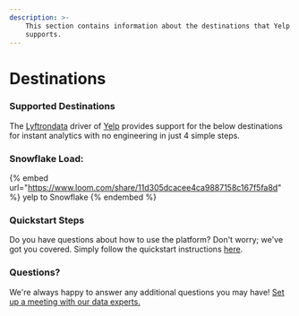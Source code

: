 ```yaml
---
description: >-
    This section contains information about the destinations that Yelp
    supports.
---
```


# Destinations

### Supported Destinations

The [Lyftrondata](https://www.lyftrondata.com/) driver of [Yelp](https://www.lyftrondata.com/integration/yelp/) provides support for the below destinations for instant analytics with no engineering in just 4 simple steps.

### Snowflake Load:

{% embed url="https://www.loom.com/share/11d305dcacee4ca9887158c167f5fa8d" %}
yelp to Snowflake
{% endembed %}

### Quickstart Steps

Do you have questions about how to use the platform? Don't worry; we've got you covered. Simply follow the quickstart instructions [here](../../../quickstart-steps.md).

### Questions? <a href="#questions" id="questions"></a>

We're always happy to answer any additional questions you may have! [Set up a meeting with our data experts.](https://www.lyftrondata.com/book-a-meeting/)
